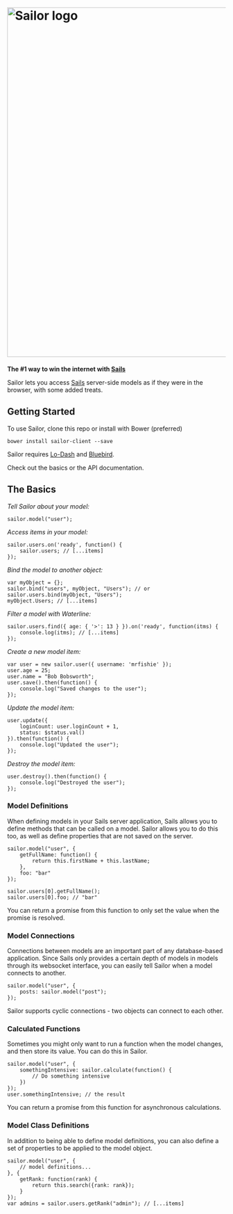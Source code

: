 # [<img src="http://i.imgur.com/VjhXaUr.png" alt="Sailor logo" title="Sailor" width="804px" />](http://github.com/mrfishie/sailor)

**The #1 way to win the internet with [Sails](http://sailsjs.org/)**

Sailor lets you access [Sails](http://sailsjs.org/) server-side models as if they were in the browser, with some added treats.

## Getting Started

To use Sailor, clone this repo or install with Bower (preferred)

	bower install sailor-client --save

Sailor requires [Lo-Dash](https://lodash.com/) and [Bluebird](https://github.com/petkaantonov/bluebird).

Check out the basics or the API documentation.

## The Basics

*Tell Sailor about your model:*

	sailor.model("user");

*Access items in your model:*
	
	sailor.users.on('ready', function() {
		sailor.users; // [...items]
	});

*Bind the model to another object:*

	var myObject = {};
	sailor.bind("users", myObject, "Users"); // or sailor.users.bind(myObject, "Users");
	myObject.Users; // [...items]

*Filter a model with Waterline:*

	sailor.users.find({ age: { '>': 13 } }).on('ready', function(itms) {
		console.log(itms); // [...items]
	});

*Create a new model item:*

	var user = new sailor.user({ username: 'mrfishie' });
	user.age = 25;
	user.name = "Bob Bobsworth";
	user.save().then(function() {
		console.log("Saved changes to the user");
	});

*Update the model item:*

	user.update({
		loginCount: user.loginCount + 1,
		status: $status.val()
	}).then(function() {
		console.log("Updated the user");
	});

*Destroy the model item:*
	
	user.destroy().then(function() {
		console.log("Destroyed the user");
	});

### Model Definitions

When defining models in your Sails server application, Sails allows you to define methods that can be called on a model. Sailor allows you to do this too, as well as define properties that are not saved on the server.

	sailor.model("user", {
		getFullName: function() {
			return this.firstName + this.lastName;
		},
		foo: "bar"
	});
	
	sailor.users[0].getFullName();
	sailor.users[0].foo; // "bar"

You can return a promise from this function to only set the value when the promise is resolved.

### Model Connections

Connections between models are an important part of any database-based application. Since Sails only provides a certain depth of models in models through its websocket interface, you can easily tell Sailor when a model connects to another.

	sailor.model("user", {
		posts: sailor.model("post");
	});

Sailor supports cyclic connections - two objects can connect to each other.

### Calculated Functions

Sometimes you might only want to run a function when the model changes, and then store its value. You can do this in Sailor.

	sailor.model("user", {
		somethingIntensive: sailor.calculate(function() {
			// Do something intensive
		})
	});
	user.somethingIntensive; // the result

You can return a promise from this function for asynchronous calculations.

### Model Class Definitions

In addition to being able to define model definitions, you can also define a set of properties to be applied to the model object.

	sailor.model("user", {
		// model definitions...
	}, {
		getRank: function(rank) {
			return this.search({rank: rank});
		}
	});
	var admins = sailor.users.getRank("admin"); // [...items]